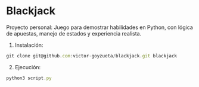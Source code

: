# Blackjack

Proyecto personal:
Juego para demostrar habilidades en Python, con lógica de apuestas, manejo de estados y experiencia realista.

1. Instalación:
```javascript
git clone git@github.com:victor-goyzueta/blackjack.git blackjack
````

2. Ejecución:
```javascript
python3 script.py
````
